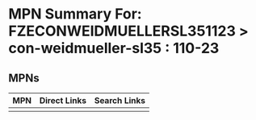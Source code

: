 



# MPN Summary For: FZECONWEIDMUELLERSL351123 > con-weidmueller-sl35 : 110-23

## MPNs
  

|MPN|Direct Links|Search Links|
| :--- | :--- | :--- |
||||
